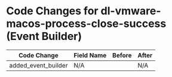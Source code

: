 # Code Changes for dl-vmware-macos-process-close-success (Event Builder)

| Code Change | Field Name | Before | After |
|-------------|------------|--------|-------|
| added_event_builder | N/A |  | N/A |